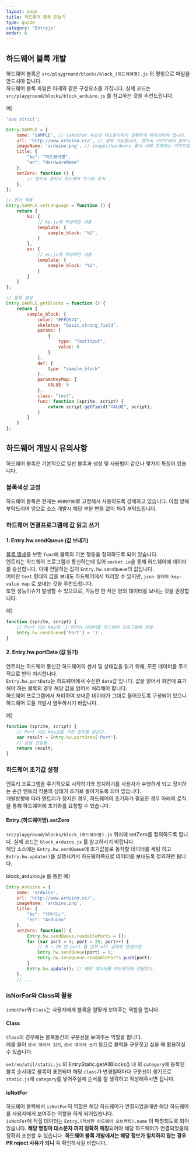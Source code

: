 ```yaml
---
layout: page
title: 하드웨어 블록 만들기
type: guide
category: 'Entryjs'
order: 6
---
```

## 하드웨어 블록 개발

하드웨어 블록은 `src/playground/blocks/block_(하드웨어명).js` 의 명칭으로 파일을 만드셔야 합니다.  
하드웨어 블록 파일은 아래와 같은 구성요소를 가집니다. 실제 코드는 `src/playground/blocks/block_arduino.js` 를 참고하는 것을 추천드립니다.

예)
``` js
'use strict';

Entry.SAMPLE = {
    name: 'SAMPLE', // isNotFor 속성과 대소문자까지 정확하게 매치되어야 합니다.
    url: 'http://www.arduino.cc/', // 생략 가능합니다. 엔트리 사이트에서 홍보시 사용됩니다.
    imageName: 'arduino.png', // images/hardware 폴더 내에 존재하는 이미지입니다. 엔트리 사이트에서 홍보시 사용됩니다.
    title: {
        "ko": "하드웨어명",
        "en": "HardwareName"
    },
    setZero: function () {
        // 엔트리 정지시 하드웨어 초기화 로직
    },
};

// 언어 적용
Entry.SAMPLE.setLanguage = function () {
    return {
        ko: {
            // ko.js에 작성하던 내용
            template: {
                sample_block: "%1",
            }
        },
        en: {
            // en.js에 작성하던 내용
            template: {
                sample_block: "%1",
            }
        }
    }
};

// 블록 생성
Entry.SAMPLE.getBlocks = function () {
    return {
        sample_block: {
            color: "#FFD974",
            skeleton: "basic_string_field",
            params: [
                {
                    type: "TextInput",
                    value: 0
                }
            ],
            def: {
                type: "sample_block"
            },
            paramsKeyMap: {
                VALUE: 0
            },
            class: "test",
            func: function (sprite, script) {
                return script.getField("VALUE", script);
            }
        }
    }
};
```

## 하드웨어 개발시 유의사항

하드웨어 블록은 기본적으로 일반 블록과 생성 및 사용법이 같으나 몇가지 특징이 있습니다.

### 블록색상 고정

하드웨어 블록은 현재는 `#00979D`로 고정해서 사용하도록 강제하고 있습니다. 이점 양해부탁드리며 앞으로 소스 개발시 해당 부분 변동 없이 처리 부탁드립니다.

### 하드웨어 연결프로그램에 값 읽고 쓰기

#### 1. Entry.hw.sendQueue (값 보내기)

[블록 명세](./2016-05-22-add_new_blocks.html)를 보면 `func`에 블록의 기본 행동을 정의하도록 되어 있습니다.  
엔트리는 하드웨어 프로그램과 통신하는데 있어 `socket.io`을 통해 하드웨어에 데이터를 송신합니다. 이때 전달하는 값이 `Entry.hw.sendQueue`의 값입니다.   
어떠한 `text` 형태의 값을 보내도 하드웨어에서 처리할 수 있지만, `json 형태의 key-value map` 로 보내는 것을 추천드립니다.  
또한 성능이슈가 발생할 수 있으므로, 가능한 한 적은 양의 데이터를 보내는 것을 권장합니다.

예)
``` js
function (sprite, script) {
    // Port 라는 key에 '1'이라는 데이터를 하드웨어 프로그램에 보냄.
    Entry.hw.sendQueue['Port'] = '1';
}
```

#### 2. Entry.hw.portData (값 읽기)

엔트리는 하드웨어 통신간 하드웨어의 센서 및 상태값을 읽기 위해, 모든 데이터를 주기적으로 받아 처리합니다.  
`Entry.hw.portData`는 하드웨어에서 수신한 `data`값 입니다. 값을 읽어서 화면에 표기해야 하는 블록의 경우 해당 값을 읽어서 처리해야 합니다.  
하드웨어 프로그램에서 처리하여 보내준 데이터가 그대로 들어오도록 구성되어 있으니 하드웨어 모듈 개발시 염두하시기 바랍니다.

예)
``` js
function (sprite, script) {
    // Port 라는 key값을 가진 정보를 읽는다.
    var result = Entry.hw.portData['Port'];
    // 값을 전달함.
    return result;
}
```

### 하드웨어 초기값 설정

엔트리 프로그램을 주기적으로 시작하기와 정지하기를 사용자가 수행하게 되고 정지하는 순간 엔트리 작품의 상태가 초기로 돌아가도록 되어 있습니다.  
개발방향에 따라 엔트리가 정지한 경우, 하드웨어의 초기화가 필요한 경우 아래의 로직을 통해 하드웨어에 초기화를 요청할 수 있습니다.

#### Entry.(하드웨어명).setZero

`src/playground/blocks/block_(하드웨어명).js` 위치에 setZero를 정의하도록 합니다. 실제 코드는 `block_arduino.js` 를 참고하시기 바랍니다.  
해당 소스에는 `Entry.hw.sendQueue`에 초기값을로 동작할 데이터를 세팅 하고 `Entry.hw.update()`를 실행시켜서 하드웨어쪽으로 데이터를 보내도록 정의하면 됩니다.

block_arduino.js 를 통한 예)
``` js
Entry.Arduino = {
    name: 'arduino',
    url: 'http://www.arduino.cc/',
    imageName: 'arduino.png',
    title: {
        "ko": "아두이노",
        "en": "Arduino"
    },
    setZero: function() {
        Entry.hw.sendQueue.readablePorts = [];
        for (var port = 0; port < 20; port++) {
            // 0 ~ 19 번 port 를 전부 off 상태로 변경요청
            Entry.hw.sendQueue[port] = 0;
            Entry.hw.sendQueue.readablePorts.push(port);
        }
        Entry.hw.update(); // 해당 데이터를 하드웨어에 전달한다.
    },
    // ...
```

### isNorFor와 Class의 활용

`isNotFor`와 `Class`는 사용자에게 블록을 알맞게 보여주는 역할을 합니다.

#### Class  

`Class`의 경우에는 블록들간의 구분선을 보여주는 역할을 합니다.  
예를 들어 `센서 데이터 읽기`, `센서 데이터 쓰기` 등으로 블럭을 구분짓고 싶을 때 활용하실 수 있습니다.

`extren/util/static.js` 의 EntryStatic.getAllBlocks() 내 의 `category`에 등록된 블록 순서대로 블록이 표현되며 
해당 `class`가 변경될때마다 구분선이 생기므로 `static.js`에 `category`를 넣어주실때 순서를 잘 생각하고 작성해주시면 됩니다.

#### isNotFor

하드웨어 블럭에서 `isNotFor`의 역할은 해당 하드웨어가 연결되었을때만 해당 하드웨어를 사용자에게 보여주는 역할을 하게 되어있습니다.  
`isNotFor`에 적힐 데이터는 `Entry.(적성한 하드웨어 오브젝트).name` 이 매칭되도록 되어 있습니다. **해당 명칭이 대소문자 까지 정확히 매칭**되어야 해당 하드웨어가 연결되었을때 정확히 표현할 수 있습니다. 
**하드웨어 블록 개발에서는 해당 정보가 일치하지 않는 경우 PR reject 사유가 되니** 꼭 확인하시길 바랍니다.

